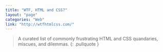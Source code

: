 ```yaml
---
title: "WTF, HTML and CSS?"
layout: "page"
categories: "Web"
link: "http://wtfhtmlcss.com/"
---
```


> A curated list of commonly frustrating HTML and CSS quandaries, miscues, and dilemmas.
{: .pullquote }
